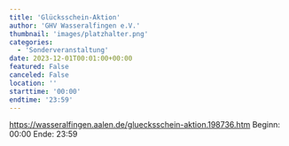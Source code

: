 ```yaml
---
title: 'Glücksschein-Aktion'
author: 'GHV Wasseralfingen e.V.'
thumbnail: 'images/platzhalter.png'
categories:
  - 'Sonderveranstaltung'
date: 2023-12-01T00:01:00+00:00
featured: False
canceled: False
location: ''
starttime: '00:00'
endtime: '23:59'
---
```

https://wasseralfingen.aalen.de/gluecksschein-aktion.198736.htm
Beginn: 00:00
 Ende: 23:59